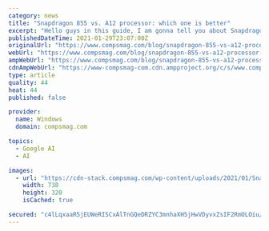 ```yaml
---
category: news
title: "Snapdragon 855 vs. A12 processor: which one is better"
excerpt: "Hello guys in this guide, I am gonna tell you about Snapdragon 855 vs. A12 processor: which one is better. So read this article, step by step so you may"
publishedDateTime: 2021-01-29T23:07:00Z
originalUrl: "https://www.compsmag.com/blog/snapdragon-855-vs-a12-processor-which-one-is-better/"
webUrl: "https://www.compsmag.com/blog/snapdragon-855-vs-a12-processor-which-one-is-better/"
ampWebUrl: "https://www.compsmag.com/blog/snapdragon-855-vs-a12-processor-which-one-is-better/amp/"
cdnAmpWebUrl: "https://www-compsmag-com.cdn.ampproject.org/c/s/www.compsmag.com/blog/snapdragon-855-vs-a12-processor-which-one-is-better/amp/"
type: article
quality: 44
heat: 44
published: false

provider:
  name: Windows
  domain: compsmag.com

topics:
  - Google AI
  - AI

images:
  - url: "https://cdn-stack.compsmag.com/wp-content/uploads/2021/01/Snapdragon-855-vs-A12-processor-which-one-is-better.jpg"
    width: 738
    height: 320
    isCached: true

secured: "c4lLqxaaR5jEUWeRISCxAlTnGQeDRZYC3mnhaXH5jHwVDyvxZsIF2RmOLOiu/PerUoKYb9j5UgBcBFxD9bs3mhM6wA7mW4Cq8XFQyhkwooUsgmB7E3J5fqyCOqe1TpI2acMVo6JY02BKJIJGjazuiMFNm1v+ANSpOlMUQDefpdRS6FAIvALfZpIFgygWMCWAhbFZaXqdkxdWkbmm7p9mx/sxca2+0by0zaev37mhVf4IiiGPM2DeNf1o9MaBeBcm+7dId5lvoHC7L0obQheUEMFb+O2x3q6u1PgCWK0VAqxqfbQtE2y/bUTvxYvo5Hk4V9XlVWoy1+hg+bqOxoiwr0owvEStIiiqgrc1/jCOewo=;OXxRQriXpEPKmpyNSYlVbA=="
---
```


